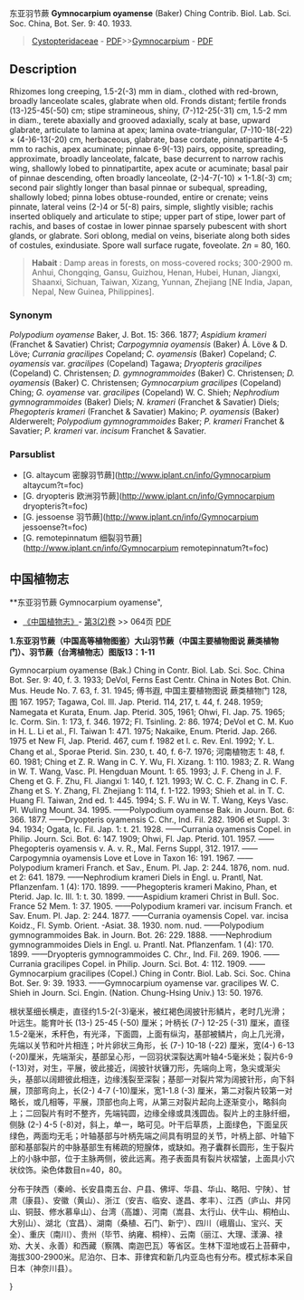 东亚羽节蕨 **Gymnocarpium oyamense** (Baker) Ching Contrib. Biol. Lab. Sci. Soc. China, Bot. Ser. 9: 40. 1933.

> [Cystopteridaceae](http://www.iplant.cn/info/Cystopteridaceae?t=foc) - [PDF](http://www.iplant.cn/foc/pdf/Cystopteridaceae.pdf)>>[Gymnocarpium](http://www.iplant.cn/info/Gymnocarpium?t=foc) - [PDF](http://www.iplant.cn/foc/pdf/Gymnocarpium.pdf)

## Description

Rhizomes long creeping, 1.5-2(-3) mm in diam., clothed with red-brown, broadly lanceolate scales, glabrate when old. Fronds distant; fertile fronds (13-)25-45(-50) cm; stipe stramineous, shiny, (7-)12-25(-31) cm, 1.5-2 mm in diam., terete abaxially and grooved adaxially, scaly at base, upward glabrate, articulate to lamina at apex; lamina ovate-triangular, (7-)10-18(-22) × (4-)6-13(-20) cm, herbaceous, glabrate, base cordate, pinnatipartite 4-5 mm to rachis, apex acuminate; pinnae 6-9(-13) pairs, opposite, spreading, approximate, broadly lanceolate, falcate, base decurrent to narrow rachis wing, shallowly lobed to pinnatipartite, apex acute or acuminate; basal pair of pinnae descending, often broadly lanceolate, (2-)4-7(-10) × 1-1.8(-3) cm; second pair slightly longer than basal pinnae or subequal, spreading, shallowly lobed; pinna lobes obtuse-rounded, entire or crenate; veins pinnate, lateral veins (2-)4 or 5(-8) pairs, simple, slightly visible; rachis inserted obliquely and articulate to stipe; upper part of stipe, lower part of rachis, and bases of costae in lower pinnae sparsely pubescent with short glands, or glabrate. Sori oblong, medial on veins, biseriate along both sides of costules, exindusiate. Spore wall surface rugate, foveolate. 2*n* = 80, 160.

> **Habait** : 
> Damp areas in forests, on moss-covered rocks; 300-2900 m. Anhui, Chongqing, Gansu, Guizhou, Henan, Hubei, Hunan, Jiangxi, Shaanxi, Sichuan, Taiwan, Xizang, Yunnan, Zhejiang [NE India, Japan, Nepal, New Guinea, Philippines].

### Synonym
*Polypodium oyamense* Baker, J. Bot. 15: 366. 1877; *Aspidium krameri* (Franchet & Savatier) Christ; *Carpogymnia oyamensis* (Baker) Á. Löve & D. Löve; *Currania gracilipes* Copeland; *C. oyamensis* (Baker) Copeland; *C. oyamensis* var. *gracilipes* (Copeland) Tagawa; *Dryopteris gracilipes* (Copeland) C. Christensen; *D. gymnogrammoides* (Baker) C. Christensen; *D. oyamensis* (Baker) C. Christensen; *Gymnocarpium gracilipes* (Copeland) Ching; *G. oyamense* var. *gracilipes* (Copeland) W. C. Shieh; *Nephrodium gymnogrammoides* (Baker) Diels; *N. krameri* (Franchet & Savatier) Diels; *Phegopteris krameri* (Franchet & Savatier) Makino; *P. oyamensis* (Baker) Alderwerelt; *Polypodium gymnogrammoides* Baker; *P. krameri* Franchet & Savatier; *P. krameri* var. *incisum* Franchet & Savatier.

### Parsublist

* [G.  altaycum  密腺羽节蕨](http://www.iplant.cn/info/Gymnocarpium altaycum?t=foc)
* [G.  dryopteris  欧洲羽节蕨](http://www.iplant.cn/info/Gymnocarpium dryopteris?t=foc)
* [G.  jessoense  羽节蕨](http://www.iplant.cn/info/Gymnocarpium jessoense?t=foc)
* [G.  remotepinnatum  细裂羽节蕨](http://www.iplant.cn/info/Gymnocarpium remotepinnatum?t=foc)

## 中国植物志

**东亚羽节蕨 Gymnocarpium oyamense",

* [《中国植物志》](http://www.iplant.cn/frps)- [第3(2)卷](http://www.iplant.cn/frps/vol/3(2)) >> 064页 [PDF](http://www.iplant.cn/frps/pdf/3(2)/064.pdf)

**1.东亚羽节蕨（中国高等植物图鉴）大山羽节蕨（中国主要植物图说 蕨类植物门）、羽节蕨（台湾植物志）图版13：1-11**

Gymnocarpium oyamense (Bak.) Ching in Contr. Biol. Lab. Sci. Soc. China Bot. Ser. 9: 40, f. 3. 1933; DeVol, Ferns East Centr. China in Notes Bot. Chin. Mus. Heude No. 7. 63, f. 31. 1945; 傅书遐, 中国主要植物图说 蕨类植物门 128,图 167. 1957; Tagawa, Col. Ill. Jap. Pterid. 114, 217, t. 44, f. 248. 1959; Namegata et Kurata, Enum. Jap. Pterid. 305, 1961; Ohwi, Fl. Jap. 75. 1965; Ic. Corm. Sin. 1: 173, f. 346. 1972; Fl. Tsinling. 2: 86. 1974; DeVol et C. M. Kuo in H. L. Li et al., Fl. Taiwan 1: 471. 1975; Nakaike, Enum. Pterid. Jap. 266. 1975 et New Fl, Jap. Pterid. 467, cum f. 1982 et l. c. Rev. Enl. 1992; Y. L. Chang et al., Sporae Pterid. Sin. 230, t. 40, f. 6-7. 1976; 河南植物志 1: 48, f. 60. 1981; Ching et Z. R. Wang in C. Y. Wu, Fl. Xizang. 1: 110. 1983; Z. R. Wang in W. T. Wang, Vasc. Pl. Hengduan Mount. 1: 65. 1993; J. F. Cheng in J. F. Cheng et G. F. Zhu, Fl. Jiangxi 1: 140, f. 121. 1993; W. C. C. F. Zhang in C. F. Zhang et S. Y. Zhang, Fl. Zhejiang 1: 114, f. 1-122. 1993; Shieh et al. in T. C. Huang Fl. Taiwan, 2nd ed. 1: 445. 1994; S. F. Wu in W. T. Wang, Keys Vasc. Pl. Wuling Mount. 34. 1995. ——Polypodium oyamense Bak. in Journ. Bot. 6: 366. 1877. ——Dryopteris oyamensis C. Chr., Ind. Fil. 282. 1906 et Suppl. 3: 94. 1934; Ogata, Ic. Fil. Jap. 1: t. 21. 1928. ——Currania oyamensis Copel. in Philip. Journ. Sci. Bot. 6: 147. 1909; Ohwi, Fl. Jap. Pterid. 101. 1957. ——Phegopteris oyamensis v. A. v. R., Mal. Ferns Suppl, 312. 1917. ——Carpogymnia oyamensis Love et Love in Taxon 16: 191. 1967. ——Polypodium krameri Franch. et Sav., Enum. Pl. Jap. 2: 244. 1876, nom. nud. et 2: 641. 1879. ——Nephrodium krameri Diels in Engl. u. Prantl, Nat. Pflanzenfam. 1 (4): 170. 1899. ——Phegopteris krameri Makino, Phan, et Pterid. Jap. Ic. Ill. 1: t. 30. 1899. ——Aspidium krameri Christ in Bull. Soc. France 52 Mem. 1: 37. 1905. ——Polypodium krameri var. incisum Franch. et Sav. Enum. Pl. Jap. 2: 244. 1877. ——Currania oyamensis Copel. var. incisa Koidz., Fl. Symb. Orient. -Asiat. 38. 1930. nom. nud. ——Polypodium gymnogrammoides Bak. in Journ. Bot. 26: 229. 1888. ——Nephrodium gymnogrammoides Diels in Engl. u. Prantl. Nat. Pflanzenfam. 1 (4): 170. 1899. ——Dryopteris gymnogrammoides C. Chr., Ind. Fil. 269. 1906. ——Currania gracilipes Copel. in Philip. Journ. Sci. Bot. 4: 112. 1909. ——Gymnocarpium gracilipes (Copel.) Ching in Contr. Biol. Lab. Sci. Soc. China Bot. Ser. 9: 39. 1933. ——Gymnocarpium oyamense var. gracilipes W. C. Shieh in Journ. Sci. Engin. (Nation. Chung-Hsing Univ.) 13: 50. 1976.

根状茎细长横走，直径约1.5-2(-3)毫米，被红褐色阔披针形鳞片，老时几光滑；叶远生。能育叶长 (13-) 25-45 (-50) 厘米；叶柄长 (7-) 12-25 (-31) 厘米，直径1.5-2毫米，禾秆色，有光泽，下面圆，上面有纵沟，基部被鳞片，向上几光滑，先端以关节和叶片相连；叶片卵状三角形，长 (7-) 10-18 (-22) 厘米，宽(4-) 6-13 (-20)厘米，先端渐尖，基部呈心形，一回羽状深裂达离叶轴4-5毫米处；裂片6-9 (-13)对，对生，平展，彼此接近，阔披针状镰刀形，先端向上弯，急尖或渐尖头，基部以阔翅彼此相连，边缘浅裂至深裂；基部一对裂片常为阔披针形，向下斜展，顶部弯向上，长(2-) 4-7 (-10)厘米，宽1-1.8 (-3) 厘米，第二对裂片较第一对略长，或几相等，平展，顶部也向上弯，从第三对裂片起向上逐渐变小，略斜向上；二回裂片有时不整齐，先端钝圆，边缘全缘或具浅圆齿。裂片上的主脉纤细，侧脉 (2-) 4-5 (-8)对，斜上，单一，略可见。叶干后草质，上面绿色，下面呈灰绿色，两面均无毛；叶轴基部与叶柄先端之间具有明显的关节，叶柄上部、叶轴下部和基部裂片的中脉基部生有稀疏的短腺体，或缺如。孢子囊群长圆形，生于裂片上的小脉中部，位于主脉两侧，彼此远离。孢子表面具有裂片状褶皱，上面具小穴状纹饰。染色体数目n=40，80。

分布于陕西（秦岭、长安县南五台、户县、佛坪、华县、华山、略阳、宁陕）、甘肃（康县）、安徽（黄山）、浙江（安吉、临安、遂昌、孝丰）、江西（庐山、井冈山、铜鼓、修水慕阜山）、台湾（高雄）、河南（嵩县、太行山、伏牛山、桐柏山、大别山）、湖北（宜昌）、湖南（桑植、石门、新宁）、四川（峨眉山、宝兴、天全）、重庆（南川）、贵州（毕节、纳雍、桐梓）、云南（丽江、大理、漾濞、禄劝、大关、永善）和西藏（察隅、南迦巴瓦）等省区。生林下湿地或石上苔藓中，海拔300-2900米。尼泊尔、日本、菲律宾和新几内亚岛也有分布。模式标本采自日本（神奈川县）。

}